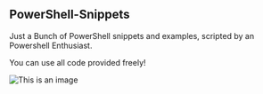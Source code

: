 ## PowerShell-Snippets

Just a Bunch of PowerShell snippets and examples, scripted by an Powershell Enthusiast.

You can use all code provided freely!

![This is an image](https://github.com/DKreutz0/PSSnippets/blob/main/powershell.png)

